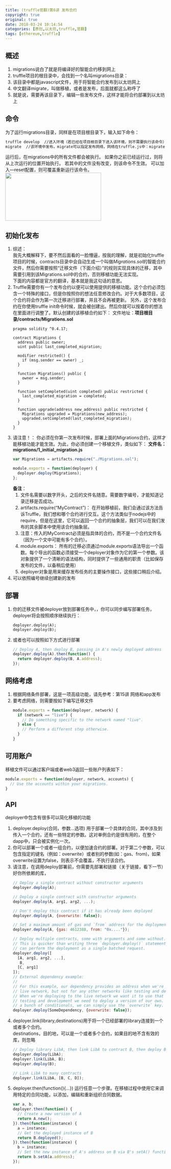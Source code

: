 ```yaml
---
title: (truffle官翻)第6讲 发布合约
copyright: true
original: true
date: 2018-03-24 10:14:54
categories: [原创,以太坊,truffle,官翻]
tags: [ethereum,truffle]
---
```

## 概述
1. migrations说白了就是将编译好的智能合约移到网上
2. truffle项目的根目录中，会找到一个名叫migrations目录：  
3. 该目录中都是javascript文件，用于将智能合约发布到以太坊网上
4. 中文翻译migrate，叫做移植，或者是发布，后面就都这么称呼了
5. 就是说，需要再该目录下，编辑一些发布文件，这样才能将合约部署到以太坊上

## 命令
为了运行migrations目录，同样是在项目根目录下，输入如下命令：  
```bash
truffle develop  //进入环境（若已经在项目根目录下进入该环境，则不需要执行该命令）
migrate  //该环境中发布，migrate可以指定发布网络，网络在truffle.js中：migrate —live
```
运行后，在migrations中的所有文件都会被执行。
如果你之前已经运行过，则将从上次运行的位置开始执行。
若其中的文件没有改变，则该命令不生效。
可以加入—reset配置，则可覆盖重新运行该命令。    
<img src="/doc/img/truffle/6-1.png" width = "300" height = "150"/>

## 初始化发布
1. 综述：  
我先大概解释下，要不然后面看的一脸懵逼，按我的理解，就是初始化truffle项目的时候，contracts目录中会自动生成一个叫做*Migrations.sol*的智能合约文件，然后你需要按照“迁移文件（下面介绍）”的规则实现具体的迁移，其中需要引用到该Migrations.sol中的合约，否则移植功能无法实现。  
下面的内容都是官方的翻译，基本就是我这句话的意思。
2. Truffle需要你有一个发布合约以便可以使用提供的移植功能。这个合约必须包含一个特殊的接口，但是你按照你的想法任意修改合约。对于大多数项目，这个合约将会作为第一次迁移进行部署，并且不会再被更新。
另外，这个发布合约在你使用truffle init命令时候，就会被创建出。然后你就可以按着你的想法在里面进行调整了。默认创建的该移植合约如下：
文件地址：**项目根目录/contracts/Migrations.sol**  
    ```solidity
    pragma solidity ^0.4.17;
    
    contract Migrations {
      address public owner;
      uint public last_completed_migration;
    
      modifier restricted() {
        if (msg.sender == owner) _;
      }
    
      function Migrations() public {
        owner = msg.sender;
      }
    
      function setCompleted(uint completed) public restricted {
        last_completed_migration = completed;
      }
    
      function upgrade(address new_address) public restricted {
        Migrations upgraded = Migrations(new_address);
        upgraded.setCompleted(last_completed_migration);
      }
    }
    ```
3. 请注意！：
你必须在你第一次发布时候，部署上面的Migrations合约，这样才能移植功能才能生效。为此，你必须创建一个移植文件，类似如下：
**文件名：migrations/1_initial_migration.js**  
    ```js
    var Migrations = artifacts.require("./Migrations.sol");
    
    module.exports = function(deployer) {
      deployer.deploy(Migrations);
    };
    
    ```
    **备注**：  
    1. 文件名需要以数字开头，之后的文件名随意。需要数字编号，才能知道记录迁移是否成功。
    2. artifacts.require(“MyContract”)：
在开始移植前，我们会通过该方法告诉Truffle，我们想和哪个合约进行交互。这个方法类似于nodejs中的require，但是在这里，它可以返回一个合约的抽象层，我们可以在我们发布的其余脚本中使用该合约抽象层。
    3. 注意：传入的MyContract必须是指具体的合约，而不是一个合约文件名（因为一个文中可能有多个合约）。
    4. module.exports：
所有的迁移必须通过module.exports语法导出一个函数。每个导出的函数必须接受一个deployer对象作为它的第一个参数。该对象提供了一个清晰的语法结构，同时提供了一些通用的职责（比如保存发布的文件，以备稍后使用）
    5. deployer对象是用来缓存发布任务的主要操作接口，这些接口稍后介绍。
4. 可以依照编号继续创建新的发布
## 部署
1. 你的迁移文件被deployer放到部署任务中，，你可以同步编写部署任务，deployer将会按照顺序继续执行：  
    ```
    deployer.deploy(A);
    deployer.deploy(B);
    ```
2. 或者也可以按照如下方式进行部署  
    ```js
    // Deploy A, then deploy B, passing in A's newly deployed address
    deployer.deploy(A).then(function() {
      return deployer.deploy(B, A.address);
    });
    ```

## 网络考虑
1. 根据网络条件部署，这是一项高级功能，请先参考：第15讲 网络和app发布
2. 要考虑网络，则需要按如下编写迁移文件  
    ```js
    module.exports = function(deployer, network) {
      if (network == "live") {
        // Do something specific to the network named "live".
      } else {
        // Perform a different step otherwise.
      }
    }
    ```

## 可用账户
移植文件可以通过客户端或者web3返回一些账户列表如下：  
```js
module.exports = function(deployer, network, accounts) {
  // Use the accounts within your migrations.
}
```

## API
deployer中包含有很多可以简化移植的功能  
1. deployer.deploy(合同，参数...选项)
用于部署一个具体的合同，其中涉及到传入一个合约，还有一些特定的参数。这对单例合约是很有用的，在整个dapp中，只会被实例化一次。
2. 你可以部署一个或者一组合约，以便加速合约的部署。对于第二个参数，可以包含指定的键名（例如：overwrite）或者别的参数(如：gas、from)，如果overwrite设置为false，则表示不会覆盖，不执行该合约。
3. 请注意，在调用deploy部署前，你需要先部署和链接（关于链接，看下一节）好你所依赖的库，  
    ```js
    // Deploy a single contract without constructor arguments
    deployer.deploy(A);  

    // Deploy a single contract with constructor arguments
    deployer.deploy(A, arg1, arg2, ...);
    
    // Don't deploy this contract if it has already been deployed
    deployer.deploy(A, {overwrite: false});
    
    // Set a maximum amount of gas and `from` address for the deployment
    deployer.deploy(A, {gas: 4612388, from: "0x...."});
    
    // Deploy multiple contracts, some with arguments and some without.
    // This is quicker than writing three `deployer.deploy()` statements as the deployer
    // can perform the deployment as a single batched request.
    deployer.deploy([
      [A, arg1, arg2, ...],
       B,
      [C, arg1]
    ]);  
    // External dependency example:
    //
    // For this example, our dependency provides an address when we're deploying to the
    // live network, but not for any other networks like testing and development.
    // When we're deploying to the live network we want it to use that address, but in
    // testing and development we need to deploy a version of our own. Instead of writing
    // a bunch of conditionals, we can simply use the `overwrite` key.
    deployer.deploy(SomeDependency, {overwrite: false});
    ```
4. deployer.link(library,destinations)用于将一个已经部署的library连接到一个或者多个合约。  
destinations，目的地，可以是一个或者多个合约，如果目的地不含有效的库，则忽略  
    ```js
    // Deploy library LibA, then link LibA to contract B, then deploy B.
    deployer.deploy(LibA);
    deployer.link(LibA, B);
    deployer.deploy(B);
    
    // Link LibA to many contracts
    deployer.link(LibA, [B, C, D]);
    ```
5. deployer.then(function(){…})
运行任意一个步骤。在移植过程中使用它来调用特定的合同功能，以添加，编辑和重新组织合同数据。  
    ```js
    var a, b;
    deployer.then(function() {
      // Create a new version of A
      return A.new();
    }).then(function(instance) {
      a = instance;
      // Get the deployed instance of B
      return B.deployed();
    }).then(function(instance) {
      b = instance;
      // Set the new instance of A's address on B via B's setA() function.
      return b.setA(a.address);
    });
    ```
  
 
